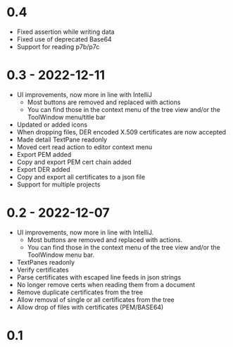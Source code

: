 # 0.4

* Fixed assertion while writing data
* Fixed use of deprecated Base64 
* Support for reading p7b/p7c

# 0.3 - 2022-12-11

* UI improvements, now more in line with IntelliJ
    * Most buttons are removed and replaced with actions
    * You can find those in the context menu of the tree view and/or the ToolWindow menu/title bar
* Updated or added icons
* When dropping files, DER encoded X.509 certificates are now accepted
* Made detail TextPane readonly
* Moved cert read action to editor context menu
* Export PEM added
* Copy and export PEM cert chain added
* Export DER added
* Copy and export all certificates to a json file
* Support for multiple projects

# 0.2 - 2022-12-07

* UI improvements, now more in line with IntelliJ.
  * Most buttons are removed and replaced with actions.
  * You can find those in the context menu of the tree view and/or the ToolWindow menu bar. 
* TextPanes readonly
* Verify certificates
* Parse certificates with escaped line feeds in json strings
* No longer remove certs when reading them from a document
* Remove duplicate certificates from the tree
* Allow removal of single or all certificates from the tree
* Allow drop of files with certificates (PEM/BASE64)

# 0.1